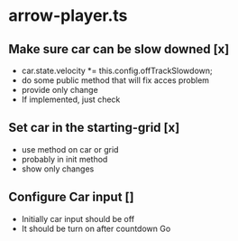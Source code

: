 # arrow-player.ts

## Make sure car can be slow downed [x]

- car.state.velocity *= this.config.offTrackSlowdown;
- do some public method that will fix acces problem
- provide only change
- If implemented, just check

## Set car in the starting-grid [x]

- use method on car or grid
- probably in init method
- show only changes

## Configure Car input []

- Initially car input should be off
- It should be turn on after countdown Go